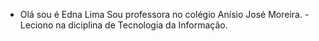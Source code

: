 - Olá sou é Edna Lima
Sou professora no colégio Anísio José Moreira.
-Leciono na diciplina de Tecnologia da Informação.

